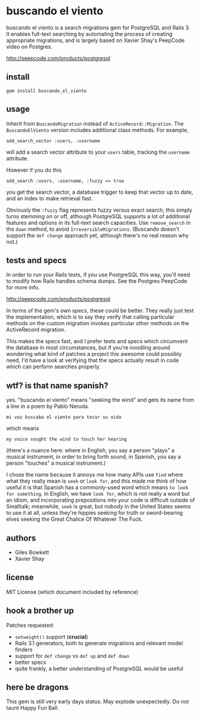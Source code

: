 buscando el viento
==================

buscando el viento is a search migrations gem for PostgreSQL and Rails 3. It enables full-text searching by automating the process of creating appropriate migrations, and is largely based on Xavier Shay's PeepCode video on Postgres.

http://peepcode.com/products/postgresql

install
-------

`gem install buscando_el_viento`

usage
-----

Inherit from `BuscandoMigration` instead of `ActiveRecord::Migration`. The `BuscandoElViento` version includes additional class methods. For example,

    add_search_vector :users, :username

will add a search vector attribute to your `users` table, tracking the `username` attribute.

However if you do this

    add_search :users, :username, :fuzzy => true

you get the search vector, a database trigger to keep that vector up to date, and an index to make retrieval fast.

Obviously the `:fuzzy` flag represents fuzzy versus exact search; this simply turns stemming on or off, although PostgreSQL supports a lot of additional features and options in its full-text search capacities. Use `remove_search` in the `down` method, to avoid `IrreversibleMigrations`. (Buscando doesn't support the `def change` approach yet, although there's no real reason why not.)

tests and specs
---------------

In order to run your Rails tests, if you use PostgreSQL this way, you'll need to modify how Rails handles schema dumps. See the Postgres PeepCode for more info.

http://peepcode.com/products/postgresql

In terms of the gem's own specs, these could be better. They really just test the implementation, which is to say they verify that calling particular methods on the custom migration invokes particular other methods on the ActiveRecord migration.

This makes the specs fast, and I prefer tests and specs which circumvent the database in most circumstances, but if you're noodling around wondering what kind of patches a project this awesome could possibly need, I'd have a look at verifying that the specs actually result in code which can perform searches properly.

wtf? is that name spanish?
--------------------------

yes. "buscando el viento" means "seeking the wind" and gets its name from a line in a poem by Pablo Neruda.

    mi voz buscaba el viento para tocar su oido

which means

    my voice sought the wind to touch her hearing

(there's a nuance here: where in English, you say a person "plays" a musical instrument, in order to bring forth sound, in Spanish, you say a person "touches" a musical instrument.)

I chose the name because it annoys me how many APIs use `find` where what they really mean is `seek` or `look for`, and this made me think of how useful it is that Spanish has a commonly-used word which means `to look for something`. In English, we have `look for`, which is not really a word but an idiom, and incorporating prepositions into your code is difficult outside of Smalltalk; meanwhile, `seek` is great, but nobody in the United States seems to use it at all, unless they're hippies seeking for truth or sword-bearing elves seeking the Great Chalice Of Whatever The Fuck.

authors
-------

  + Giles Bowkett
  + Xavier Shay

license
-------

MIT License (which document included by reference)

hook a brother up
-----------------

Patches requested:

  + `setweight()` support (**crucial**)
  + Rails 3.1 generators, both to generate migrations and relevant model finders
  + support for `def change` vs `def up` and `def down`
  + better specs
  + quite frankly, a better understanding of PostgreSQL would be useful

here be dragons
---------------

This gem is still very early days status. May explode unexpectedly. Do not taunt Happy Fun Ball.

